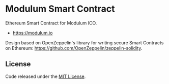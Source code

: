 # Modulum Smart Contract
Ethereum Smart Contract for Modulum ICO.

- https://modulum.io

Design based on OpenZeppelin's library for writing secure Smart Contracts on Ethereum: https://github.com/OpenZeppelin/zeppelin-solidity.

## License
Code released under the [MIT License](https://github.com/OpenZeppelin/zeppelin-solidity/blob/master/LICENSE).